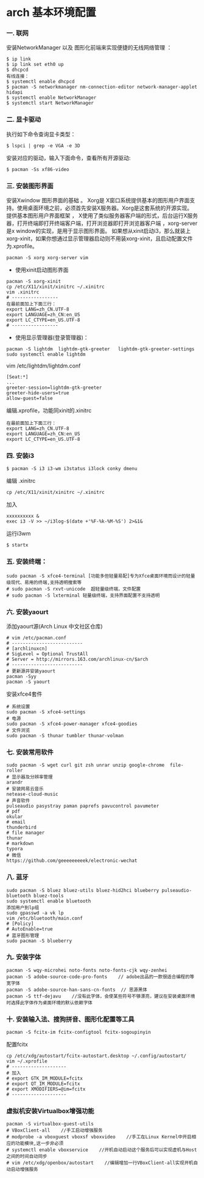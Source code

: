 # arch 基本环境配置
### 一. 联网
安装NetworkManager 以及 图形化前端来实现便捷的无线网络管理 ：  
```
$ ip link
$ ip link set eth0 up
$ dhcpcd
有线连接：
$ systemctl enable dhcpcd
$ pacman -S networkmanager nm-connection-editor network-manager-applet hidapi
$ systemctl enable NetworkManager
$ systemctl start NetworkManager
```

### 二. 显卡驱动
执行如下命令查询显卡类型：
```
$ lspci | grep -e VGA -e 3D
```
安装对应的驱动，输入下面命令，查看所有开源驱动:
```
$ pacman -Ss xf86-video
```

### 三. 安装图形界面
安装Xwindow 图形界面的基础 。 Xorg是 X窗口系统提供基本的图形用户界面支持。使用桌面环境之前，必须首先安装X服务器。Xorg是这套系统的开源实现。 提供基本图形用户界面框架 ， X使用了类似服务器客户端的形式，后台运行X服务器，打开终端即打开终端客户端，打开浏览器即打开浏览器客户端 ，xorg-server是x window的实现，是用于显示图形界面。 如果想从xinit启动i3，那么就装上xorg-xinit，如果你想通过显示管理器启动则不用装xorg-xinit，且启动配置文件为.xprofile。
```
pacman -S xorg xorg-server vim
```
* 使用xinit启动图形界面
```
pacman -S xorg-xinit
cp /etc/X11/xinit/xinitrc ~/.xinitrc  
vim .xinitrc
# -----------------
在最前面加上下面三行：
export LANG=zh_CN.UTF-8
export LANGUAGE=zh_CN:en_US
export LC_CTYPE=en_US.UTF-8
# -----------------
```
* 使用显示管理器(登录管理器)： 
```
pacman -S lightdm  lightdm-gtk-greeter   lightdm-gtk-greeter-settings
sudo systemctl enable lightdm
```
vim /etc/lightdm/lightdm.conf
```
[Seat:*]
...
greeter-session=lightdm-gtk-greeter
greeter-hide-users=true
allow-guest=false
```
编辑.xprofile，功能同xinit的.xinitrc
```
在最前面加上下面三行：
export LANG=zh_CN.UTF-8
export LANGUAGE=zh_CN:en_US
export LC_CTYPE=en_US.UTF-8
```

### 四. 安装i3
```
$ pacman -S i3 i3-wm i3status i3lock conky dmenu
```
编辑 .xinitrc
```
cp /etc/X11/xinit/xinitrc ~/.xinitrc
```
加入 
```
xxxxxxxxxx &
exec i3 -V >> ~/i3log-$(date +'%F-%k-%M-%S') 2>&1&
```
运行i3wm
```
$ startx
```

### 五. 安装终端：
```
sudo pacman -S xfce4-terminal [功能多但轻量易配]专为Xfce桌面环境而设计的轻量级现代、易用的终端,支持透明搜索等
# sudo pacman -S rxvt-unicode  超轻量级终端，文件配置
# sudo pacman -S lxterminal 轻量级终端，支持界面配置不支持透明
```

### 六. 安装yaourt
添加yaourt源(Arch Linux 中文社区仓库)
```
# vim /etc/pacman.conf
# --------------------------
# [archlinuxcn]
# SigLevel = Optional TrustAll
# Server = http://mirrors.163.com/archlinux-cn/$arch
# --------------------------
# 更新源并安装yaourt
pacman -Syy
pacman -S yaourt
```
安装xfce4套件
```
# 系统设置
sudo pacman -S xfce4-settings
# 电源
sudo pacman -S xfce4-power-manager xfce4-goodies
# 文件浏览
sudo pacman -S thunar tumbler thunar-volman
```

### 七. 安装常用软件
```
sudo pacman -S wget curl git zsh unrar unzip google-chrome  file-roller
# 显示器及分辨率管理 
arandr
# 安装网易云音乐
netease-cloud-music
# 声音软件
pulseaudio pasystray paman paprefs pavucontrol pavumeter
# pdf
okular 
# email
thunderbird
# file manager
thunar
# markdown
typora
# 微信
https://github.com/geeeeeeeeek/electronic-wechat
```

### 八. 蓝牙
```
sudo pacman -S bluez bluez-utils bluez-hid2hci blueberry pulseaudio-bluetooth bluez-tools
sudo systemctl enable bluetooth
添加用户到lp组
sudo gpasswd -a vk lp
vim /etc/bluetooth/main.conf
# [Policy]
# AutoEnable=true
# 蓝牙图形管理
sudo pacman -S blueberry
```

### 九. 安装字体
```
pacman -S wqy-microhei noto-fonts noto-fonts-cjk wqy-zenhei
pacman -S adobe-source-code-pro-fonts    // adobe出品的一款很适合编程的等宽字体
pacman -S adobe-source-han-sans-cn-fonts  // 思源黑体
pacman -S ttf-dejavu    //没有此字体，会使某些符号不够漂亮，建议在安装桌面环境时选择此字体作为桌面环境的默认依赖字体
```

### 十. 安装输入法、搜狗拼音、图形化配置等工具
```
pacman -S fcitx-im fcitx-configtool fcitx-sogoupinyin
```
配置fcitx
```
cp /etc/xdg/autostart/fcitx-autostart.desktop ~/.config/autostart/
vim ~/.xprofile
# --------------------
# 加入
# export GTK_IM_MODULE=fcitx
# export QT_IM_MODULE=fcitx
# export XMODIFIERS=@im=fcitx
# --------------------
```

### 虚拟机安装Virtualbox增强功能
```
pacman -S virtualbox-guest-utils
# VBoxClient-all    //手工启动增强服务
# modprobe -a vboxguest vboxsf vboxvideo    //手工在Linux Kernel中开启相应的功能模块,这一步非必须
# systemctl enable vboxservice    //开机自动启动这个服务后可以实现虚机与Host之间的时间自动同步
# vim /etc/xdg/openbox/autostart    //编辑增加一行VBoxClient-all实现开机自动启动增强服务
```
